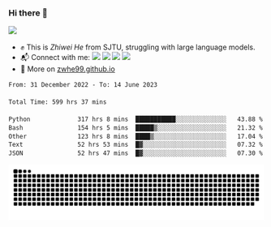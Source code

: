 ### Hi there 👋 

![](https://komarev.com/ghpvc/?username=zwhe99)
- :fist: This is *Zhiwei He* from SJTU, struggling with large language models.
- :mailbox_with_mail: Connect with me: <a href = "mailto: hezw.tkcw@gmail.com"><img src="https://img.shields.io/badge/-Mail1-red?style=flat&logo=gmail&logoColor=white" target="_blank"></a> <a href = "mailto: zwhe.cs@sjtu.edu.cn"><img src="https://img.shields.io/badge/-Mail2-%23333?style=flat&logo=gmail&logoColor=white" target="_blank"></a> <a href = "https://twitter.com/zwhe99"><img src="https://img.shields.io/badge/-Twitter-%234a99e9?style=flat&logo=twitter&logoColor=white" target="_blank"></a> <a href = "https://www.zhihu.com/people/hbenmazi-8"><img src="https://img.shields.io/badge/-%E7%9F%A5%E4%B9%8E-%232f6be0" target="_blank"></a>
- :blue_book: More on [zwhe99.github.io](https://zwhe99.github.io/)
<!--START_SECTION:waka-->

```txt
From: 31 December 2022 - To: 14 June 2023

Total Time: 599 hrs 37 mins

Python             317 hrs 8 mins  ███████████░░░░░░░░░░░░░░   43.88 %
Bash               154 hrs 5 mins  █████▒░░░░░░░░░░░░░░░░░░░   21.32 %
Other              123 hrs 8 mins  ████▒░░░░░░░░░░░░░░░░░░░░   17.04 %
Text               52 hrs 53 mins  █▓░░░░░░░░░░░░░░░░░░░░░░░   07.32 %
JSON               52 hrs 47 mins  █▓░░░░░░░░░░░░░░░░░░░░░░░   07.30 %
```

<!--END_SECTION:waka-->
![](https://raw.githubusercontent.com/zwhe99/zwhe99/main/assets/github-contribution-grid-snake.svg)
